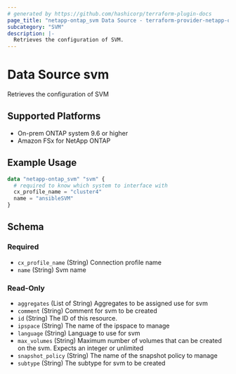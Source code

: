 ```yaml
---
# generated by https://github.com/hashicorp/terraform-plugin-docs
page_title: "netapp-ontap_svm Data Source - terraform-provider-netapp-ontap"
subcategory: "SVM"
description: |-
  Retrieves the configuration of SVM.
---
```


# Data Source svm

Retrieves the configuration of SVM

## Supported Platforms

* On-prem ONTAP system 9.6 or higher
* Amazon FSx for NetApp ONTAP

## Example Usage

```terraform
data "netapp-ontap_svm" "svm" {
  # required to know which system to interface with
  cx_profile_name = "cluster4"
  name = "ansibleSVM"
}
```

<!-- schema generated by tfplugindocs -->
## Schema

### Required

- `cx_profile_name` (String) Connection profile name
- `name` (String) Svm name

### Read-Only

- `aggregates` (List of String) Aggregates to be assigned use for svm
- `comment` (String) Comment for svm to be created
- `id` (String) The ID of this resource.
- `ipspace` (String) The name of the ipspace to manage
- `language` (String) Language to use for svm
- `max_volumes` (String) Maximum number of volumes that can be created on the svm. Expects an integer or unlimited
- `snapshot_policy` (String) The name of the snapshot policy to manage
- `subtype` (String) The subtype for svm to be created
